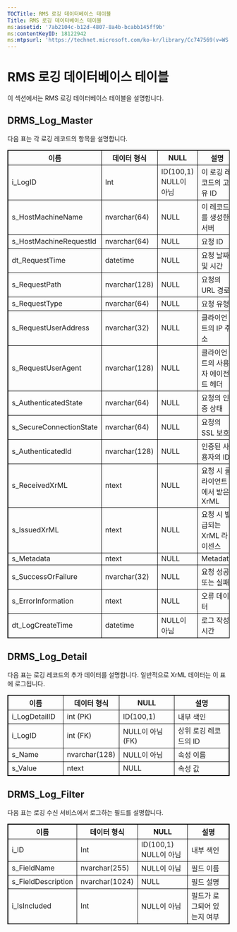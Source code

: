 ```yaml
---
TOCTitle: RMS 로깅 데이터베이스 테이블
Title: RMS 로깅 데이터베이스 테이블
ms:assetid: '7ab2104c-b12d-4807-8a4b-bcabb145ff9b'
ms:contentKeyID: 18122942
ms:mtpsurl: 'https://technet.microsoft.com/ko-kr/library/Cc747569(v=WS.10)'
---
```


RMS 로깅 데이터베이스 테이블
============================

이 섹션에서는 RMS 로깅 데이터베이스 테이블을 설명합니다.

DRMS\_Log\_Master
-----------------

다음 표는 각 로깅 레코드의 항목을 설명합니다.

<p> </p>
<table style="border:1px solid black;">
<colgroup>
<col width="25%" />
<col width="25%" />
<col width="25%" />
<col width="25%" />
</colgroup>
<thead>
<tr class="header">
<th style="border:1px solid black;" >이름</th>
<th style="border:1px solid black;" >데이터 형식</th>
<th style="border:1px solid black;" >NULL</th>
<th style="border:1px solid black;" >설명</th>
</tr>
</thead>
<tbody>
<tr class="odd">
<td style="border:1px solid black;">i_LogID</td>
<td style="border:1px solid black;">Int</td>
<td style="border:1px solid black;">ID(100,1) NULL이 아님</td>
<td style="border:1px solid black;">이 로깅 레코드의 고유 ID</td>
</tr>
<tr class="even">
<td style="border:1px solid black;">s_HostMachineName</td>
<td style="border:1px solid black;">nvarchar(64)</td>
<td style="border:1px solid black;">NULL</td>
<td style="border:1px solid black;">이 레코드를 생성한 서버</td>
</tr>
<tr class="odd">
<td style="border:1px solid black;">s_HostMachineRequestId</td>
<td style="border:1px solid black;">nvarchar(64)</td>
<td style="border:1px solid black;">NULL</td>
<td style="border:1px solid black;">요청 ID</td>
</tr>
<tr class="even">
<td style="border:1px solid black;">dt_RequestTime</td>
<td style="border:1px solid black;">datetime</td>
<td style="border:1px solid black;">NULL</td>
<td style="border:1px solid black;">요청 날짜 및 시간</td>
</tr>
<tr class="odd">
<td style="border:1px solid black;">s_RequestPath</td>
<td style="border:1px solid black;">nvarchar(128)</td>
<td style="border:1px solid black;">NULL</td>
<td style="border:1px solid black;">요청의 URL 경로</td>
</tr>
<tr class="even">
<td style="border:1px solid black;">s_RequestType</td>
<td style="border:1px solid black;">nvarchar(64)</td>
<td style="border:1px solid black;">NULL</td>
<td style="border:1px solid black;">요청 유형</td>
</tr>
<tr class="odd">
<td style="border:1px solid black;">s_RequestUserAddress</td>
<td style="border:1px solid black;">nvarchar(32)</td>
<td style="border:1px solid black;">NULL</td>
<td style="border:1px solid black;">클라이언트의 IP 주소</td>
</tr>
<tr class="even">
<td style="border:1px solid black;">s_RequestUserAgent</td>
<td style="border:1px solid black;">nvarchar(128)</td>
<td style="border:1px solid black;">NULL</td>
<td style="border:1px solid black;">클라이언트의 사용자 에이전트 헤더</td>
</tr>
<tr class="odd">
<td style="border:1px solid black;">s_AuthenticatedState</td>
<td style="border:1px solid black;">nvarchar(64)</td>
<td style="border:1px solid black;">NULL</td>
<td style="border:1px solid black;">요청의 인증 상태</td>
</tr>
<tr class="even">
<td style="border:1px solid black;">s_SecureConnectionState</td>
<td style="border:1px solid black;">nvarchar(64)</td>
<td style="border:1px solid black;">NULL</td>
<td style="border:1px solid black;">요청의 SSL 보호</td>
</tr>
<tr class="odd">
<td style="border:1px solid black;">s_AuthenticatedId</td>
<td style="border:1px solid black;">nvarchar(128)</td>
<td style="border:1px solid black;">NULL</td>
<td style="border:1px solid black;">인증된 사용자의 ID</td>
</tr>
<tr class="even">
<td style="border:1px solid black;">s_ReceivedXrML</td>
<td style="border:1px solid black;">ntext</td>
<td style="border:1px solid black;">NULL</td>
<td style="border:1px solid black;">요청 시 클라이언트에서 받은 XrML</td>
</tr>
<tr class="odd">
<td style="border:1px solid black;">s_IssuedXrML</td>
<td style="border:1px solid black;">ntext</td>
<td style="border:1px solid black;">NULL</td>
<td style="border:1px solid black;">요청 시 발급되는 XrML 라이센스</td>
</tr>
<tr class="even">
<td style="border:1px solid black;">s_Metadata</td>
<td style="border:1px solid black;">ntext</td>
<td style="border:1px solid black;">NULL</td>
<td style="border:1px solid black;">Metadata</td>
</tr>
<tr class="odd">
<td style="border:1px solid black;">s_SuccessOrFailure</td>
<td style="border:1px solid black;">nvarchar(32)</td>
<td style="border:1px solid black;">NULL</td>
<td style="border:1px solid black;">요청 성공 또는 실패</td>
</tr>
<tr class="even">
<td style="border:1px solid black;">s_ErrorInformation</td>
<td style="border:1px solid black;">ntext</td>
<td style="border:1px solid black;">NULL</td>
<td style="border:1px solid black;">오류 데이터</td>
</tr>
<tr class="odd">
<td style="border:1px solid black;">dt_LogCreateTime</td>
<td style="border:1px solid black;">datetime</td>
<td style="border:1px solid black;">NULL이 아님</td>
<td style="border:1px solid black;">로그 작성 시간</td>
</tr>
</tbody>
</table>
  
DRMS\_Log\_Detail  
-----------------
  
다음 표는 로깅 레코드의 추가 데이터를 설명합니다. 일반적으로 XrML 데이터는 이 표에 로그됩니다.
  
<p> </p>
<table style="border:1px solid black;">
<colgroup>
<col width="25%" />
<col width="25%" />
<col width="25%" />
<col width="25%" />
</colgroup>
<thead>
<tr class="header">
<th style="border:1px solid black;" >이름</th>
<th style="border:1px solid black;" >데이터 형식</th>
<th style="border:1px solid black;" >NULL</th>
<th style="border:1px solid black;" >설명</th>
</tr>
</thead>
<tbody>
<tr class="odd">
<td style="border:1px solid black;">i_LogDetailID</td>
<td style="border:1px solid black;">int (PK)</td>
<td style="border:1px solid black;">ID(100,1)</td>
<td style="border:1px solid black;">내부 색인</td>
</tr>
<tr class="even">
<td style="border:1px solid black;">i_LogID</td>
<td style="border:1px solid black;">int (FK)</td>
<td style="border:1px solid black;">NULL이 아님(FK)</td>
<td style="border:1px solid black;">상위 로깅 레코드의 ID</td>
</tr>
<tr class="odd">
<td style="border:1px solid black;">s_Name</td>
<td style="border:1px solid black;">nvarchar(128)</td>
<td style="border:1px solid black;">NULL이 아님</td>
<td style="border:1px solid black;">속성 이름</td>
</tr>
<tr class="even">
<td style="border:1px solid black;">s_Value</td>
<td style="border:1px solid black;">ntext</td>
<td style="border:1px solid black;">NULL</td>
<td style="border:1px solid black;">속성 값</td>
</tr>
</tbody>
</table>
  
DRMS\_Log\_Filter  
-----------------
  
다음 표는 로깅 수신 서비스에서 로그하는 필드를 설명합니다.
  
<p> </p>
<table style="border:1px solid black;">
<colgroup>
<col width="25%" />
<col width="25%" />
<col width="25%" />
<col width="25%" />
</colgroup>
<thead>
<tr class="header">
<th style="border:1px solid black;" >이름</th>
<th style="border:1px solid black;" >데이터 형식</th>
<th style="border:1px solid black;" >NULL</th>
<th style="border:1px solid black;" >설명</th>
</tr>
</thead>
<tbody>
<tr class="odd">
<td style="border:1px solid black;">i_ID</td>
<td style="border:1px solid black;">Int</td>
<td style="border:1px solid black;">ID(100,1) NULL이 아님</td>
<td style="border:1px solid black;">내부 색인</td>
</tr>
<tr class="even">
<td style="border:1px solid black;">s_FieldName</td>
<td style="border:1px solid black;">nvarchar(255)</td>
<td style="border:1px solid black;">NULL이 아님</td>
<td style="border:1px solid black;">필드 이름</td>
</tr>
<tr class="odd">
<td style="border:1px solid black;">s_FieldDescription</td>
<td style="border:1px solid black;">nvarchar(1024)</td>
<td style="border:1px solid black;">NULL</td>
<td style="border:1px solid black;">필드 설명</td>
</tr>
<tr class="even">
<td style="border:1px solid black;">i_IsIncluded</td>
<td style="border:1px solid black;">Int</td>
<td style="border:1px solid black;">NULL이 아님</td>
<td style="border:1px solid black;">필드가 로그되어 있는지 여부</td>
</tr>
</tbody>
</table>
